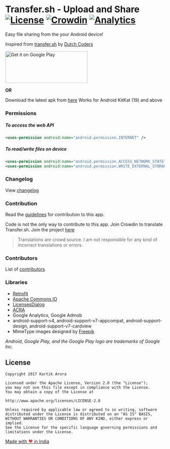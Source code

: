 # Transfer.sh - Upload and Share [![License](https://img.shields.io/badge/license-Apache%202-blue.svg?style=flat)](LICENSE.md) [![Crowdin](https://d322cqt584bo4o.cloudfront.net/transfersh/localized.svg)](https://crowdin.com/project/transfersh) [![Analytics](https://ga-beacon.appspot.com/UA-79412295-2/README?pixel)](https://github.com/igrigorik/ga-beacon)

Easy file sharing from the your Android device!

Inspired from [transfer.sh](https://transfer.sh/) by [Dutch Coders](http://dutchcoders.io/)

<a href='https://play.google.com/store/apps/details?id=me.kartikarora.transfersh&utm_source=global_co&utm_medium=prtnr&utm_content=Mar2515&utm_campaign=PartBadge&pcampaignid=MKT-Other-global-all-co-prtnr-py-PartBadge-Mar2515-1' target='_blank'><img alt='Get it on Google Play' src='https://play.google.com/intl/en_us/badges/images/generic/en_badge_web_generic.png' height="100" width="260"/></a>

**OR**

Download the latest apk from [here](https://github.com/kartikarora/Transfer.sh/releases/latest) 
Works for Android KitKat (19) and above

### Permissions

##### To access the web API

```xml
<uses-permission android:name="android.permission.INTERNET" />
```

##### To read/write files on device

```xml
<uses-permission android:name="android.permission.ACCESS_NETWORK_STATE" />
<uses-permission android:name="android.permission.WRITE_EXTERNAL_STORAGE" />
```

### Changelog

View [changelog](CHANGELOG.md)

### Contribution

Read the [guidelines](CONTRIBUTION.md) for contribution to this app.

Code is not the only way to contribute to this app. Join Crowdin to translate Transfer.sh. Join the project [here](https://crowdin.com/project/transfersh/invite)
> Translations are crowd source. I am not responsible for any kind of incorrect translations or errors.
### Contributors

List of [contributors](CONTRIBUTORS.md)

### Libraries

- [Retrofit](http://square.github.io/retrofit/)
- [Apache Commons IO](http://www.apache.org/)
- [LicensesDialog](http://psdev.de/LicensesDialog)
- [ACRA](https://github.com/acra/acra)
- Google Analytics, Google Admob
- android-support-v4, android-support-v7-appcompat, android-support-design, android-support-v7-cardview
- MimeType images designed by [Freepik](http://www.freepik.com/)

_Android, Google Play, and the Google Play logo are trademarks of Google Inc._

License
-------
```
Copyright 2017 Kartik Arora

Licensed under the Apache License, Version 2.0 (the "License");
you may not use this file except in compliance with the License.
You may obtain a copy of the License at

http://www.apache.org/licenses/LICENSE-2.0

Unless required by applicable law or agreed to in writing, software
distributed under the License is distributed on an "AS IS" BASIS,
WITHOUT WARRANTIES OR CONDITIONS OF ANY KIND, either express or implied.
See the License for the specific language governing permissions and
limitations under the License.
```

[Made with <span style="color: #e74c3c">&hearts;</span> in India](http://madewithlove.org.in/)